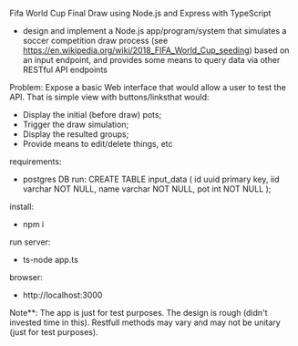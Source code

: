 Fifa World Cup Final Draw using Node.js and Express with TypeScript

- design and implement a Node.js app/program/system that simulates a soccer competition draw process (see https://en.wikipedia.org/wiki/2018_FIFA_World_Cup_seeding) based on an input endpoint, and provides some means to query data via other RESTful API endpoints

Problem:
Expose a basic Web interface that would allow a user to test the API. That is simple view with buttons/linksthat would:
 - Display the initial (before draw) pots;
 - Trigger the draw simulation;
 - Display the resulted groups;
 - Provide means to edit/delete things, etc
 
 requirements:
 - postgres DB
 run: CREATE TABLE input_data (
          id uuid primary key,
          iid varchar NOT NULL,
          name varchar NOT NULL,
          pot int NOT NULL
        );
        
 install:
 - npm i
 
 run server:
 - ts-node app.ts
 
 browser:
 - http://localhost:3000
 
 Note**: The app is just for test purposes. The design is rough (didn't invested time in this). Restfull methods may vary and may not be unitary (just for test purposes). 
 
 